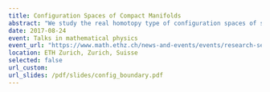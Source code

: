 ```yaml
---
title: Configuration Spaces of Compact Manifolds
abstract: "We study the real homotopy type of configuration spaces of smooth compact manifolds with and without boundary. We provide an explicit real model of these configuration spaces for closed manifolds and a large class of manifolds with boundary, and we show that it only depends on the real homotopy type of the manifold. We moreover study the action of the little disks operads and the Swiss-cheese operads on the configuration spaces of framed manifolds, and we prove that our model is compatible with them."
date: 2017-08-24
event: Talks in mathematical physics
event_url: "https://www.math.ethz.ch/news-and-events/events/research-seminars/talks-in-mathematical-physics.html?s=hs17"
location: ETH Zurich, Zurich, Suisse
selected: false
url_custom:
url_slides: /pdf/slides/config_boundary.pdf
---
```

